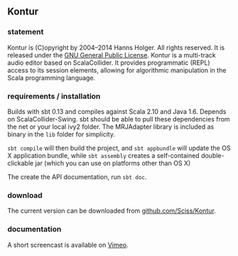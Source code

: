 ## Kontur

### statement

Kontur is (C)opyright by 2004&ndash;2014 Hanns Holger. All rights reserved. It is released under the [GNU General Public License](http://github.com/Sciss/Kontur/blob/master/licenses/Kontur-License.txt). Kontur is a multi-track audio editor based on ScalaCollider. It provides programmatic (REPL) access to its session elements, allowing for algorithmic manipulation in the Scala programming language.

### requirements / installation

Builds with sbt 0.13 and compiles against Scala 2.10 and Java 1.6. Depends on ScalaCollider-Swing. sbt should be able to pull these dependencies from the net or your local ivy2 folder. The MRJAdapter library is included as binary in the `lib` folder for simplicity.

`sbt compile` will then build the project, and `sbt appbundle` will update the OS X application bundle, while `sbt assembly` creates a self-contained double-clickable jar (which you can use on platforms other than OS X)

The create the API documentation, run `sbt doc`.

### download

The current version can be downloaded from [github.com/Sciss/Kontur](http://github.com/Sciss/Kontur).

### documentation

A short screencast is available on [Vimeo](https://vimeo.com/86199640).
